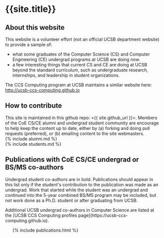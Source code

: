 ---
---

<h1>{{site.title}}</h1>

<div id="about" data-role="collapsible" data-collapsed="true" markdown="1">
<h2>About this website</h2>

This website is a volunteer effort (not an official UCSB department website) to provide a sample of:
* what some graduates of the Computer Science (CS) and Computer Engineering (CE) undergrad programs at UCSB are doing now.
* a few interesting things that current CS and CE are doing at UCSB beyond the standard curriculum, such as undergraduate research, internships, and leadership in student organizations.

The CCS Computing program at UCSB maintains a similar website here: <http://ucsb-ccs-computing.github.io>

</div>

<div id="about" data-role="collapsible" data-collapsed="true" markdown="1">
<h2>How to contribute</h2>
This site is maintained in this github repo: <{{ site.github_url }}>.
Members of the CoE CS/CE alumni and undergrad student community are encourage to help keep the content up to date, either by (a) forking and doing pull requests (preferred), or (b) emailing content to the site webmasters. 
</div>


<div id="alumni" data-role="collapsible" data-collapsed="false">
{% include alumni.md %}
</div>

<div id="students" data-role="collapsible" data-collapsed="false">
{% include students.md %}
</div>


<div id="publications" data-role="collapsible" data-collapsed="false">
  <h2>Publications with CoE CS/CE undergrad or BS/MS co-authors </h2>
  <p>Undergrad student co-authors are in bold.   Publications should appear in this list only if the student's contribution to the publication was made as an undergrad.  Work that started while the student was an undergrad and continued into the 5-year combined BS/MS program may be included, but not work done as a Ph.D. student or after graduating from UCSB.</p>
  <p>Additional UCSB undergrad co-authors in Computer Science are listed at the [UCSB CCS Computing profiles page](https://ucsb-ccs-computing.github.io).</p>
  <ul>
{% include publications.html %}


  </ul>
</div>
